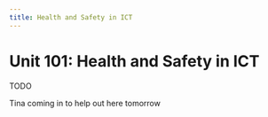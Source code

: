 ```yaml
---
title: Health and Safety in ICT
---
```


# Unit 101: Health and Safety in ICT

TODO

Tina coming in to help out here tomorrow
